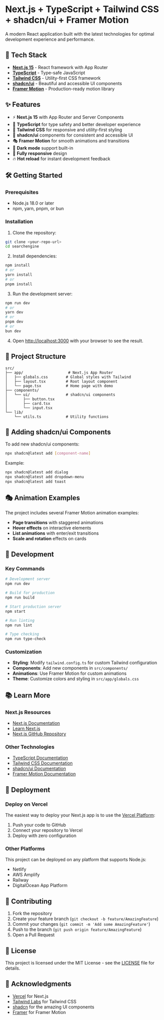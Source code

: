 # Next.js + TypeScript + Tailwind CSS + shadcn/ui + Framer Motion

A modern React application built with the latest technologies for optimal development experience and performance.

## 🚀 Tech Stack

- **[Next.js 15](https://nextjs.org)** - React framework with App Router
- **[TypeScript](https://www.typescriptlang.org/)** - Type-safe JavaScript
- **[Tailwind CSS](https://tailwindcss.com/)** - Utility-first CSS framework
- **[shadcn/ui](https://ui.shadcn.com/)** - Beautiful and accessible UI components
- **[Framer Motion](https://www.framer.com/motion/)** - Production-ready motion library

## ✨ Features

- ⚡ **Next.js 15** with App Router and Server Components
- 🎯 **TypeScript** for type safety and better developer experience
- 🎨 **Tailwind CSS** for responsive and utility-first styling
- 🧩 **shadcn/ui** components for consistent and accessible UI
- 🎭 **Framer Motion** for smooth animations and transitions
- 🌙 **Dark mode** support built-in
- 📱 **Fully responsive** design
- 🔥 **Hot reload** for instant development feedback

## 🛠️ Getting Started

### Prerequisites

- Node.js 18.0 or later
- npm, yarn, pnpm, or bun

### Installation

1. Clone the repository:
```bash
git clone <your-repo-url>
cd searchengine
```

2. Install dependencies:
```bash
npm install
# or
yarn install
# or
pnpm install
```

3. Run the development server:
```bash
npm run dev
# or
yarn dev
# or
pnpm dev
# or
bun dev
```

4. Open [http://localhost:3000](http://localhost:3000) with your browser to see the result.

## 📁 Project Structure

```
src/
├── app/                    # Next.js App Router
│   ├── globals.css        # Global styles with Tailwind
│   ├── layout.tsx         # Root layout component
│   └── page.tsx           # Home page with demo
├── components/
│   └── ui/                # shadcn/ui components
│       ├── button.tsx
│       ├── card.tsx
│       └── input.tsx
└── lib/
    └── utils.ts           # Utility functions
```

## 🎨 Adding shadcn/ui Components

To add new shadcn/ui components:

```bash
npx shadcn@latest add [component-name]
```

Example:
```bash
npx shadcn@latest add dialog
npx shadcn@latest add dropdown-menu
npx shadcn@latest add toast
```

## 🎭 Animation Examples

The project includes several Framer Motion animation examples:

- **Page transitions** with staggered animations
- **Hover effects** on interactive elements
- **List animations** with enter/exit transitions
- **Scale and rotation** effects on cards

## 🎯 Development

### Key Commands

```bash
# Development server
npm run dev

# Build for production
npm run build

# Start production server
npm start

# Run linting
npm run lint

# Type checking
npm run type-check
```

### Customization

- **Styling**: Modify `tailwind.config.ts` for custom Tailwind configuration
- **Components**: Add new components in `src/components/`
- **Animations**: Use Framer Motion for custom animations
- **Theme**: Customize colors and styling in `src/app/globals.css`

## 📚 Learn More

### Next.js Resources
- [Next.js Documentation](https://nextjs.org/docs)
- [Learn Next.js](https://nextjs.org/learn)
- [Next.js GitHub Repository](https://github.com/vercel/next.js)

### Other Technologies
- [TypeScript Documentation](https://www.typescriptlang.org/docs/)
- [Tailwind CSS Documentation](https://tailwindcss.com/docs)
- [shadcn/ui Documentation](https://ui.shadcn.com/docs)
- [Framer Motion Documentation](https://www.framer.com/motion/)

## 🚀 Deployment

### Deploy on Vercel

The easiest way to deploy your Next.js app is to use the [Vercel Platform](https://vercel.com/new):

1. Push your code to GitHub
2. Connect your repository to Vercel
3. Deploy with zero configuration

### Other Platforms

This project can be deployed on any platform that supports Node.js:
- Netlify
- AWS Amplify
- Railway
- DigitalOcean App Platform

## 🤝 Contributing

1. Fork the repository
2. Create your feature branch (`git checkout -b feature/AmazingFeature`)
3. Commit your changes (`git commit -m 'Add some AmazingFeature'`)
4. Push to the branch (`git push origin feature/AmazingFeature`)
5. Open a Pull Request

## 📄 License

This project is licensed under the MIT License - see the [LICENSE](LICENSE) file for details.

## 🙏 Acknowledgments

- [Vercel](https://vercel.com/) for Next.js
- [Tailwind Labs](https://tailwindcss.com/) for Tailwind CSS
- [shadcn](https://twitter.com/shadcn) for the amazing UI components
- [Framer](https://www.framer.com/) for Framer Motion
